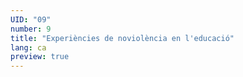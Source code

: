 ```yaml
---
UID: "09"
number: 9
title: "Experiències de noviolència en l'educació"
lang: ca
preview: true
---
```

